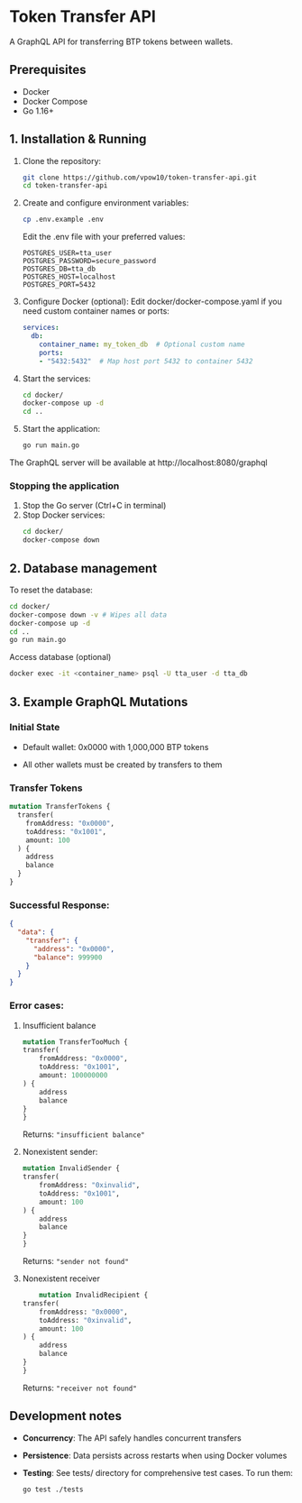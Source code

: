 # Token Transfer API

A GraphQL API for transferring BTP tokens between wallets.

## Prerequisites

- Docker
- Docker Compose
- Go 1.16+

## 1. Installation & Running

1. Clone the repository:
   ```bash
   git clone https://github.com/vpow10/token-transfer-api.git
   cd token-transfer-api
   ```
2. Create and configure environment variables:
    ```bash
    cp .env.example .env
    ```

    Edit the .env file with your preferred values:

    ```
    POSTGRES_USER=tta_user
    POSTGRES_PASSWORD=secure_password
    POSTGRES_DB=tta_db
    POSTGRES_HOST=localhost
    POSTGRES_PORT=5432
    ```
3. Configure Docker (optional):
    Edit docker/docker-compose.yaml if you need custom container names or ports:
    ```yaml
    services:
      db:
        container_name: my_token_db  # Optional custom name
        ports:
        - "5432:5432"  # Map host port 5432 to container 5432
    ```
4. Start the services:
    ```bash
    cd docker/
    docker-compose up -d
    cd ..
    ```
5. Start the application:
    ```bash
    go run main.go
    ```
The GraphQL server will be available at http://localhost:8080/graphql

### Stopping the application

1. Stop the Go server (Ctrl+C in terminal)
2. Stop Docker services:
    ```bash
    cd docker/
    docker-compose down
    ```

## 2. Database management

To reset the database:

```bash
cd docker/
docker-compose down -v # Wipes all data
docker-compose up -d
cd ..
go run main.go
```

Access database (optional)

```bash
docker exec -it <container_name> psql -U tta_user -d tta_db
```

## 3. Example GraphQL Mutations

### Initial State
- Default wallet: 0x0000 with 1,000,000 BTP tokens

- All other wallets must be created by transfers to them

### Transfer Tokens
```graphql
mutation TransferTokens {
  transfer(
    fromAddress: "0x0000",
    toAddress: "0x1001",
    amount: 100
  ) {
    address
    balance
  }
}
```

### Successful Response:
```json
{
  "data": {
    "transfer": {
      "address": "0x0000",
      "balance": 999900
    }
  }
}
```

### Error cases:
1. Insufficient balance
    ```graphql
    mutation TransferTooMuch {
    transfer(
        fromAddress: "0x0000",
        toAddress: "0x1001",
        amount: 100000000
    ) {
        address
        balance
    }
    }
    ```
    Returns: ```"insufficient balance" ```

2. Nonexistent sender:
    ```graphql
    mutation InvalidSender {
    transfer(
        fromAddress: "0xinvalid",
        toAddress: "0x1001", 
        amount: 100
    ) {
        address
        balance
    }
    }
    ```
    Returns: ```"sender not found" ```
3. Nonexistent receiver
    ```graphql
        mutation InvalidRecipient {
    transfer(
        fromAddress: "0x0000",
        toAddress: "0xinvalid",
        amount: 100
    ) {
        address
        balance
    }
    }
    ```
    Returns: ```"receiver not found" ```

## Development notes
- **Concurrency**: The API safely handles concurrent transfers

- **Persistence**: Data persists across restarts when using Docker volumes

- **Testing**: See tests/ directory for comprehensive test cases. To run them:
    ```bash
    go test ./tests
    ```
